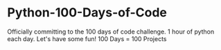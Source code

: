# Python-100-Days-of-Code
Officially committing to the 100 days of code challenge. 1 hour of python each day. Let's have some fun!
100 Days = 100 Projects

